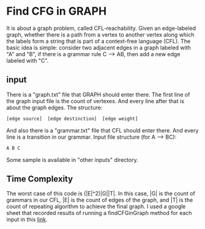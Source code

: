 # Find CFG in GRAPH
It is about a graph problem, called CFL-reachability. 
Given an edge-labeled graph, whether there is a path from a vertex to another vertex along which the labels form a string that is part of a context-free language (CFL).
The basic idea is simple: consider two adjacent edges in a graph labeled with "A" and "B", if there is a grammar rule C --> AB, then add a new edge labeled with "C".


## input 
There is a "graph.txt" file that GRAPH should enter there.
The first line of the graph input file is the count of vertexes. And every line after that is about the graph edges. The structure:

```bash
[edge source]  [edge destinction]  [edge weight]
```

And also there is a "grammar.txt" file that CFL should enter there. And every line is a transition in our grammar. Input file structure (for A --> BC): 

```bash
A B C
```

Some sample is available in "other inputs" directory.

## Time Complexity
The worst case of this code is (|E|^2)|G||T|. 
In this case, |G| is the count of grammars in our CFL, |E| is the count of edges of the graph, and |T| is the count of repeating algorithm to achieve the final graph. 
I used a google sheet that recorded results of running a findCFGinGraph method for each input in this [link](https://docs.google.com/spreadsheets/d/1lQdgS_EmGMyyoxc8e744PwCrOkYFLqaa67tuA25KHsg/edit?usp=sharing).
